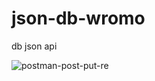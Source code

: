# json-db-wromo
db json api


![postman-post-put-re](https://github.com/Ghepes/json-db-wromo/assets/39159631/b638d990-01a0-4bd6-8f36-30d1e477838d)

